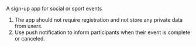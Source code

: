 A sign-up app for social or sport events

1. The app should not require registration and not store any private data from users.
2. Use push notification to inform participants when their event is complete or canceled. 

